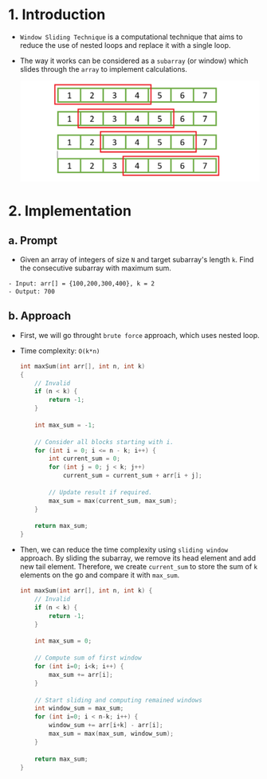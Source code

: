 # 1. Introduction

- `Window Sliding Technique` is a computational technique that aims to reduce the use of nested loops and replace it with a single loop.

- The way it works can be considered as a `subarray` (or window) which slides through the `array` to implement calculations.

    ![](img/img2.png)

# 2. Implementation

## a. Prompt

- Given an array of integers of size `N` and target subarray's length `k`. Find the consecutive subarray with maximum sum.

```
- Input: arr[] = {100,200,300,400}, k = 2
- Output: 700
```

## b. Approach

- First, we will go throught `brute force` approach, which uses nested loop.

- Time complexity: `O(k*n)`

    ```cpp
    int maxSum(int arr[], int n, int k)
    {
        // Invalid
        if (n < k) {
            return -1;
        }

        int max_sum = -1;
    
        // Consider all blocks starting with i.
        for (int i = 0; i <= n - k; i++) {
            int current_sum = 0;
            for (int j = 0; j < k; j++)
                current_sum = current_sum + arr[i + j];
    
            // Update result if required.
            max_sum = max(current_sum, max_sum);
        }
    
        return max_sum;
    }
    ```

- Then, we can reduce the time complexity using `sliding window` approach. By sliding the subarray, we remove its head element and add new tail element. Therefore, we create `current_sum` to store the sum of `k` elements on the go and compare it with `max_sum`.

    ```cpp
    int maxSum(int arr[], int n, int k) {
        // Invalid
        if (n < k) {
            return -1;
        }

        int max_sum = 0;

        // Compute sum of first window
        for (int i=0; i<k; i++) {
            max_sum += arr[i];
        }

        // Start sliding and computing remained windows
        int window_sum = max_sum;
        for (int i=0; i < n-k; i++) {
            window_sum += arr[i+k] - arr[i];
            max_sum = max(max_sum, window_sum);
        }

        return max_sum;
    }
    ```
